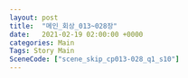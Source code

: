 ```yaml
---
layout: post
title:  "메인_회상_013~028장"
date:   2021-02-19 02:00:00 +0000
categories: Main
Tags: Story Main
SceneCode: ["scene_skip_cp013-028_q1_s10"]
---
```

